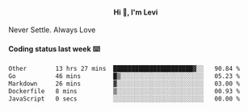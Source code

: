 <h4 style="text-align: center;">Hi 👋, I'm Levi</h4>  Never Settle. Always Love
<!---<img align="right" alt="Coding" width="300" src="https://i.pinimg.com/originals/81/17/8b/81178b47a8598f0c81c4799f2cdd4057.gif"></p> --->

#### Coding status last week ⌨️

<!--START_SECTION:waka-->

```txt
Other        13 hrs 27 mins  ██████████████████████▓░░   90.84 %
Go           46 mins         █▒░░░░░░░░░░░░░░░░░░░░░░░   05.23 %
Markdown     26 mins         ▓░░░░░░░░░░░░░░░░░░░░░░░░   03.00 %
Dockerfile   8 mins          ▒░░░░░░░░░░░░░░░░░░░░░░░░   00.93 %
JavaScript   0 secs          ░░░░░░░░░░░░░░░░░░░░░░░░░   00.00 %
```

<!--END_SECTION:waka-->
